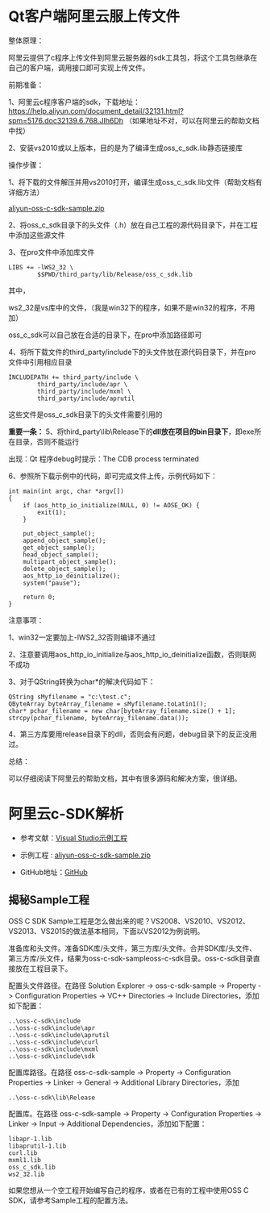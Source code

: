 # Qt客户端阿里云服上传文件

整体原理：

阿里云提供了c程序上传文件到阿里云服务器的sdk工具包，将这个工具包继承在自己的客户端，调用接口即可实现上传文件。

前期准备：

1、阿里云c程序客户端的sdk，下载地址：https://help.aliyun.com/document_detail/32131.html?spm=5176.doc32139.6.768.JIh6Dh （如果地址不对，可以在阿里云的帮助文档中找）

2、安装vs2010或以上版本，目的是为了编译生成oss_c_sdk.lib静态链接库

 

操作步骤：

1、将下载的文件解压并用vs2010打开，编译生成oss_c_sdk.lib文件（帮助文档有详细方法） 

[aliyun-oss-c-sdk-sample.zip](http://docs-aliyun.cn-hangzhou.oss.aliyun-inc.com/assets/attach/32132/cn_zh/1487730523734/aliyun-oss-c-sdk-sample.zip?spm=a2c4g.11186623.2.16.urDWjs&file=aliyun-oss-c-sdk-sample.zip)

2、将oss_c_sdk目录下的头文件（.h）放在自己工程的源代码目录下，并在工程中添加这些源文件 

3、在pro文件中添加库文件

```
LIBS += -lWS2_32 \
        $$PWD/third_party/lib/Release/oss_c_sdk.lib
```
其中，

ws2_32是vs库中的文件，（我是win32下的程序，如果不是win32的程序，不用加）

oss_c_sdk可以自己放在合适的目录下，在pro中添加路径即可 

4、将所下载文件的third_party/include下的头文件放在源代码目录下，并在pro文件中引用相应目录

```
INCLUDEPATH += third_party/include \
        third_party/include/apr \
        third_party/include/mxml \
        third_party/include/aprutil
```
这些文件是oss_c_sdk目录下的头文件需要引用的

**重要一条：**
5、将third_party\lib\Release下的**dll放在项目的bin目录下**，即exe所在目录，否则不能运行

出现：Qt 程序debug时提示：The CDB process terminated

6、参照所下载示例中的代码，即可完成文件上传，示例代码如下：


```
int main(int argc, char *argv[])
{
    if (aos_http_io_initialize(NULL, 0) != AOSE_OK) {
        exit(1);
    }

    put_object_sample();
    append_object_sample();
    get_object_sample();
    head_object_sample();
    multipart_object_sample();
    delete_object_sample();
    aos_http_io_deinitialize();
    system("pause");

    return 0;
}
```
 

注意事项：

1、win32一定要加上-lWS2_32否则编译不通过

2、注意要调用aos_http_io_initialize与aos_http_io_deinitialize函数，否则联网不成功

3、对于QString转换为char*的解决代码如下：

```
QString sMyfilename = "c:\test.c";
QByteArray byteArray_filename = sMyfilename.toLatin1();
char* pchar_filename = new char[byteArray_filename.size() + 1];
strcpy(pchar_filename, byteArray_filename.data());
```

4、第三方库要用release目录下的dll，否则会有问题，debug目录下的反正没用过。

 

总结：

可以仔细阅读下阿里云的帮助文档，其中有很多源码和解决方案，很详细。

# 阿里云c-SDK解析

- 参考文献：[Visual Studio示例工程](https://help.aliyun.com/document_detail/32132.html?spm=a2c4g.11186623.6.794.YiaJQl)

- 示例工程 : [aliyun-oss-c-sdk-sample.zip](http://docs-aliyun.cn-hangzhou.oss.aliyun-inc.com/assets/attach/32132/cn_zh/1487730523734/aliyun-oss-c-sdk-sample.zip?spm=a2c4g.11186623.2.16.urDWjs&file=aliyun-oss-c-sdk-sample.zip)

- GitHub地址：[GitHub](https://github.com/baiyubin/aliyun-oss-c-sdk-sample?spm=a2c4g.11186623.2.17.urDWjs)

## 揭秘Sample工程

OSS C SDK Sample工程是怎么做出来的呢？VS2008、VS2010、VS2012、VS2013、VS2015的做法基本相同，下面以VS2012为例说明。

准备库和头文件。准备SDK库/头文件，第三方库/头文件。合并SDK库/头文件、第三方库/头文件，结果为oss-c-sdk-sampleoss-c-sdk目录。oss-c-sdk目录直接放在工程目录下。

配置头文件路径。在路径 Solution Explorer -> oss-c-sdk-sample -> Property -> Configuration Properties -> VC++ Directories -> Include Directories，添加如下配置：

```
..\oss-c-sdk\include
..\oss-c-sdk\include\apr
..\oss-c-sdk\include\aprutil
..\oss-c-sdk\include\curl
..\oss-c-sdk\include\mxml
..\oss-c-sdk\include\sdk
```

配置库路径。在路径 oss-c-sdk-sample -> Property -> Configuration Properties -> Linker -> General -> Additional Library Directories，添加 

```
..\oss-c-sdk\lib\Release
```

配置库。在路径 oss-c-sdk-sample -> Property -> Configuration Properties -> Linker -> Input -> Additional Dependencies，添加如下配置：

```
libapr-1.lib
libaprutil-1.lib
curl.lib
mxml1.lib
oss_c_sdk.lib
ws2_32.lib
```

如果您想从一个空工程开始编写自己的程序，或者在已有的工程中使用OSS C SDK，请参考Sample工程的配置方法。
